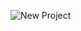 
![New Project](https://user-images.githubusercontent.com/66446252/171691086-48dec073-8131-40f0-9688-0aa59cd915be.png)

